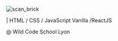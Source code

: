 
![scan_brick](https://user-images.githubusercontent.com/50181632/69550830-0156c500-0f9c-11ea-80a3-b713e5a630f0.png)


| HTML / CSS / JavaScript Vanilla /ReactJS

@ Wild Code School Lyon 
